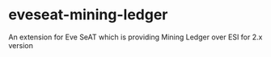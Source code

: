 # eveseat-mining-ledger
An extension for Eve SeAT which is providing Mining Ledger over ESI for 2.x version

